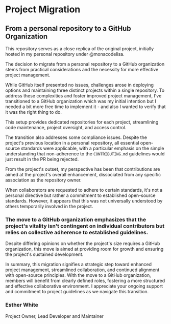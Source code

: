 # Project Migration 

## From a personal repository to a GitHub Organization  

This repository serves as a close replica of the original project, initially hosted in my personal repository under @monacodelisa. 

The decision to migrate from a personal repository to a GitHub organization stems from practical considerations and the necessity for more effective project management.

While GitHub itself presented no issues, challenges arose in deploying options and maintaining three distinct projects within a single repository. To address these complexities and foster improved project management, I've transitioned to a GitHub organization which was my initial intention but I needed a bit more free time to implement it - and also I wanted to verify that it was the right thing to do.

This setup provides dedicated repositories for each project, streamlining code maintenance, project oversight, and access control.

The transition also addresses some compliance issues. Despite the project's previous location in a personal repository, all essential open-source standards were applicable, with a particular emphasis on the simple understanding that non-adherence to the `CONTRIBUTING.md` guidelines would just result in the PR being rejected. 

From the project's outset, my perspective has been that contributions are aimed at the project's overall enhancement, dissociated from any specific association as the repository owner. 

When collaborators are requested to adhere to certain standards, it's not a personal directive but rather a commitment to established open-source standards.
However, it appears that this was not universally understood by others temporarily involved in the project.

### The move to a GitHub organization emphasizes that the project's vitality isn't contingent on individual contributors but relies on collective adherence to established guidelines.

Despite differing opinions on whether the project's size requires a GitHub organization, this move is aimed at providing room for growth and ensuring the project's sustained development.

In summary, this migration signifies a strategic step toward enhanced project management, streamlined collaboration, and continued alignment with open-source principles. With the move to a GitHub organization, members will benefit from clearly defined roles, fostering a more structured and effective collaborative environment. I appreciate your ongoing support and commitment to project guidelines as we navigate this transition.

### Esther White
Project Owner, Lead Developer and Maintainer